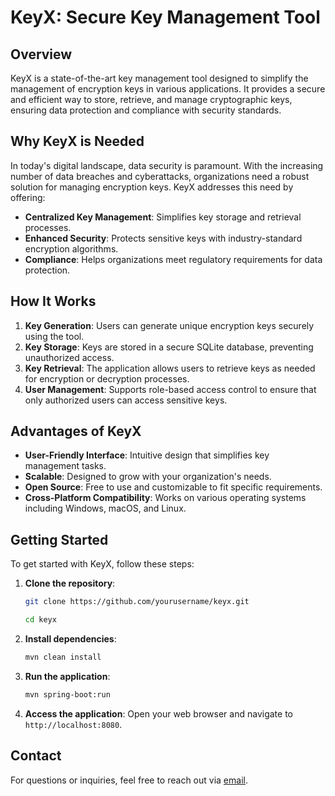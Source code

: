 # KeyX: Secure Key Management Tool

## Overview

KeyX is a state-of-the-art key management tool designed to simplify the management of encryption keys in various applications. It provides a secure and efficient way to store, retrieve, and manage cryptographic keys, ensuring data protection and compliance with security standards.

## Why KeyX is Needed

In today's digital landscape, data security is paramount. With the increasing number of data breaches and cyberattacks, organizations need a robust solution for managing encryption keys. KeyX addresses this need by offering:
- **Centralized Key Management**: Simplifies key storage and retrieval processes.
- **Enhanced Security**: Protects sensitive keys with industry-standard encryption algorithms.
- **Compliance**: Helps organizations meet regulatory requirements for data protection.

## How It Works

1. **Key Generation**: Users can generate unique encryption keys securely using the tool.
2. **Key Storage**: Keys are stored in a secure SQLite database, preventing unauthorized access.
3. **Key Retrieval**: The application allows users to retrieve keys as needed for encryption or decryption processes.
4. **User Management**: Supports role-based access control to ensure that only authorized users can access sensitive keys.

## Advantages of KeyX

- **User-Friendly Interface**: Intuitive design that simplifies key management tasks.
- **Scalable**: Designed to grow with your organization's needs.
- **Open Source**: Free to use and customizable to fit specific requirements.
- **Cross-Platform Compatibility**: Works on various operating systems including Windows, macOS, and Linux.

## Getting Started

To get started with KeyX, follow these steps:

1. **Clone the repository**:
    ```bash
    git clone https://github.com/yourusername/keyx.git
    ```
    ```bash
    cd keyx
    ```

2. **Install dependencies**:
    ```bash
    mvn clean install
    ```

3. **Run the application**:
    ```bash
    mvn spring-boot:run
    ```

4. **Access the application**: Open your web browser and navigate to `http://localhost:8080`.



## Contact

For questions or inquiries, feel free to reach out via [email](mailto:harshdevsingh2004@gmail.com).
